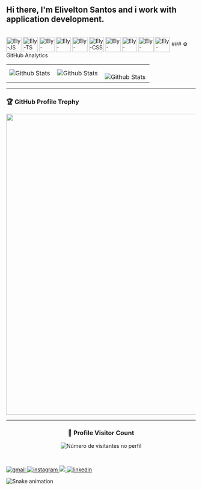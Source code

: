 ## Hi there, I'm Elivelton Santos and i work with application development.
  
<div style="display: inline-block; width: 100%">
  <br>
  <img alt="Ely-JS" align="center" width="40" src="https://cdn.jsdelivr.net/gh/devicons/devicon/icons/javascript/javascript-plain.svg" />
  <img alt="Ely-TS" align="center" width="40" src="https://cdn.jsdelivr.net/gh/devicons/devicon/icons/typescript/typescript-plain.svg" />
  <img alt="Ely-ReactJs" align="center" width="40" src="https://cdn.jsdelivr.net/gh/devicons/devicon/icons/react/react-original.svg" />
  <img alt="Ely-NodeJs" align="center" width="40" src="https://cdn.jsdelivr.net/gh/devicons/devicon/icons/nodejs/nodejs-original.svg" />
  <img alt="Ely-HTML" align="center" width="40" src="https://cdn.jsdelivr.net/gh/devicons/devicon/icons/html5/html5-original.svg" />
  <img alt="Ely-CSS" align="center" width="40" src="https://cdn.jsdelivr.net/gh/devicons/devicon/icons/css3/css3-original.svg" />
  <img alt="Ely-Python" align="center" width="40" src="https://cdn.jsdelivr.net/gh/devicons/devicon/icons/python/python-original.svg" />
  <img alt="Ely-Docker" align="center" width="40" src="https://cdn.jsdelivr.net/gh/devicons/devicon/icons/docker/docker-original.svg" />
  <img alt="Ely-Figma" align="center" width="40" src="https://cdn.jsdelivr.net/gh/devicons/devicon/icons/figma/figma-original.svg" />
  <img alt="Ely-Linux" align="center" width="40" src="https://cdn.jsdelivr.net/gh/devicons/devicon/icons/linux/linux-original.svg" />
  ### ⚙️ GitHub Analytics

<table>
  <tr>
    <td>
      <img
        align="left"
        src="https://github-readme-stats.vercel.app/api?username=samsepi0ldev&theme=dark&hide_border=false&include_all_commits=true"
        alt="Github Stats"
      />
    </td>
    <td>
      <img
        align="left"
        src="https://github-readme-stats.vercel.app/api/top-langs/?username=samsepi0ldev&theme=dark&hide_border=false&include_all_commits=true&count_private=true&layout=compact"
        alt="Github Stats"
      />
    </td>
    <td>
      <br />
      <img
        align="left"
        src="https://github-readme-streak-stats.herokuapp.com/?user=samsepi0ldev&theme=dark&hide_border=false"
        alt="Github Stats"
      />
    </td>
  </tr>
</table>

---

### 🏆 GitHub Profile Trophy

<p align="center">
  <a
    href="https://github.com/ryo-ma/github-profile-trophy"
    title="repositório de troféus"
  >
    <img
      width="800"
      src="https://github-profile-trophy.vercel.app/?username=samsepi0ldev&column=8&theme=darkhub&no-frame=true&no-bg=true"
    />
  </a>
</p>

---

<div align="center">
  <h3><b>📍 Profile Visitor Count</b></h3>
</div>

<p align="center">
  <img
    src="https://profile-counter.glitch.me/samsepi0ldev/count.svg"
    alt="Número de visitantes no perfil"
  />
</p>
</div>
  
##
  
<div>
  <a href="mailto:samsepi0l.dev@gmail.com" target="_blank">
    <img src="https://img.shields.io/badge/Gmail-D14836?style=for-the-badge&logo=gmail&logoColor=white" alt="gmail" />
  </a>
  <a href="https://www.instagram.com/eliveltonjps" target="_blank">
    <img src="https://img.shields.io/badge/Instagram-E4405F?style=for-the-badge&logo=instagram&logoColor=white" alt="instagram" />
  </a>
  <a href="https://telegram.me/retrowm" target="_blank">
    <img src="https://img.shields.io/badge/Telegram-2CA5E0?style=for-the-badge&logo=telegram&logoColor=white" />
  </a>
  <a href="https://www.linkedin.com/in/samsepi0ldev" target="_blank">
    <img src="https://img.shields.io/badge/LinkedIn-0077B5?style=for-the-badge&logo=linkedin&logoColor=white" alt="linkedin" />
  </a>
  
  ![Snake animation](https://github.com/samsepi0ldev/samsepi0ldev/blob/output/github-contribution-grid-snake.svg)
  
</div>
